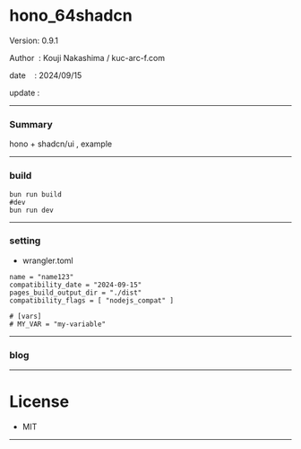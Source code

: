 ﻿# hono_64shadcn

 Version: 0.9.1

 Author  : Kouji Nakashima / kuc-arc-f.com

 date    : 2024/09/15

 update  :
***
### Summary

hono + shadcn/ui , example

***
### build

```
bun run build
#dev
bun run dev
```

***
### setting
* wrangler.toml

```
name = "name123"
compatibility_date = "2024-09-15"
pages_build_output_dir = "./dist"
compatibility_flags = [ "nodejs_compat" ]

# [vars]
# MY_VAR = "my-variable"
```

***
### blog 

***
# License

* MIT

***

